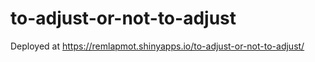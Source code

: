 # to-adjust-or-not-to-adjust

Deployed at <https://remlapmot.shinyapps.io/to-adjust-or-not-to-adjust/>
